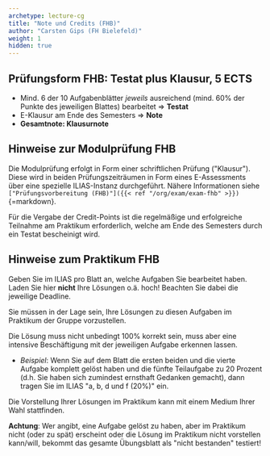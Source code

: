 ```yaml
---
archetype: lecture-cg
title: "Note und Credits (FHB)"
author: "Carsten Gips (FH Bielefeld)"
weight: 1
hidden: true
---
```



## Prüfungsform FHB: Testat plus Klausur, 5 ECTS

-   Mind. 6 der 10 Aufgabenblätter *jeweils* ausreichend (mind. 60% der Punkte des
    jeweiligen Blattes) bearbeitet => **Testat**
-   E-Klausur am Ende des Semesters => **Note**
-   **Gesamtnote: Klausurnote**


## Hinweise zur Modulprüfung FHB

Die Modulprüfung erfolgt in Form einer schriftlichen Prüfung ("Klausur"). Diese
wird in beiden Prüfungszeiträumen in Form eines E-Assessments über eine spezielle
ILIAS-Instanz durchgeführt. Nähere Informationen siehe
`["Prüfungsvorbereitung (FHB)"]({{< ref "/org/exam/exam-fhb" >}})`{=markdown}.

Für die Vergabe der Credit-Points ist die regelmäßige und erfolgreiche Teilnahme
am Praktikum erforderlich, welche am Ende des Semesters durch ein Testat bescheinigt
wird.


## Hinweise zum Praktikum FHB

Geben Sie im ILIAS pro Blatt an, welche Aufgaben Sie bearbeitet haben. Laden Sie
hier **nicht** Ihre Lösungen o.ä. hoch! Beachten Sie dabei die jeweilige Deadline.

Sie müssen in der Lage sein, Ihre Lösungen zu diesen Aufgaben im Praktikum der
Gruppe vorzustellen.

Die Lösung muss nicht unbedingt 100% korrekt sein, muss aber eine intensive
Beschäftigung mit der jeweiligen Aufgabe erkennen lassen.

*   *Beispiel*: Wenn Sie auf dem Blatt die ersten beiden und die vierte Aufgabe
    komplett gelöst haben und die fünfte Teilaufgabe zu 20 Prozent (d.h. Sie
    haben sich zumindest ernsthaft Gedanken gemacht), dann tragen Sie im ILIAS
    "a, b, d und f (20%)" ein.

Die Vorstellung Ihrer Lösungen im Praktikum kann mit einem Medium Ihrer Wahl
stattfinden.

**Achtung**: Wer angibt, eine Aufgabe gelöst zu haben, aber im Praktikum nicht
(oder zu spät) erscheint oder die Lösung im Praktikum nicht vorstellen kann/will,
bekommt das gesamte Übungsblatt als "nicht bestanden" testiert!
